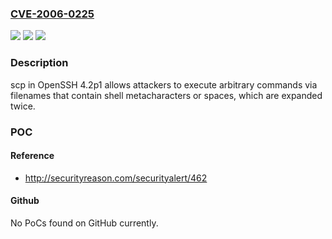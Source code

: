 ### [CVE-2006-0225](https://cve.mitre.org/cgi-bin/cvename.cgi?name=CVE-2006-0225)
![](https://img.shields.io/static/v1?label=Product&message=n%2Fa&color=blue)
![](https://img.shields.io/static/v1?label=Version&message=n%2Fa&color=blue)
![](https://img.shields.io/static/v1?label=Vulnerability&message=n%2Fa&color=brighgreen)

### Description

scp in OpenSSH 4.2p1 allows attackers to execute arbitrary commands via filenames that contain shell metacharacters or spaces, which are expanded twice.

### POC

#### Reference
- http://securityreason.com/securityalert/462

#### Github
No PoCs found on GitHub currently.

